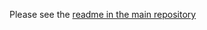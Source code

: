 Please see the [readme in the main repository](https://github.com/ipython-contrib/IPython-notebook-extensions/tree/master/nbextensions/usability/execute_time)